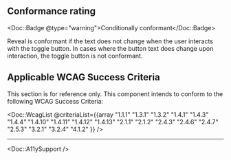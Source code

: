 ## Conformance rating

<Doc::Badge @type="warning">Conditionally conformant</Doc::Badge>

Reveal is conformant if the text does not change when the user interacts with the toggle button. In cases where the button text does change upon interaction, the toggle button is not conformant.

## Applicable WCAG Success Criteria

This section is for reference only. This component intends to conform to the following WCAG Success Criteria:

<Doc::WcagList @criteriaList={{array "1.1.1" "1.3.1" "1.3.2" "1.4.1" "1.4.3" "1.4.4" "1.4.10" "1.4.11" "1.4.12" "1.4.13" "2.1.1" "2.1.2" "2.4.3" "2.4.6" "2.4.7" "2.5.3" "3.2.1" "3.2.4" "4.1.2" }} />

---

<Doc::A11ySupport />
